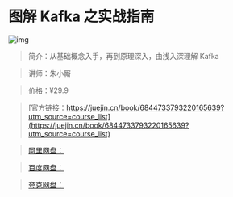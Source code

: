 # 图解 Kafka 之实战指南

![img](../../assets/16a9d7ca96cf1e2f~tplv-t2oaga2asx-no-mark:280:280:200:280.png)

> 简介：从基础概念入手，再到原理深入，由浅入深理解 Kafka

> 讲师：朱小厮

> 价格：¥29.9

> [官方链接：https://juejin.cn/book/6844733793220165639?utm_source=course_list](https://juejin.cn/book/6844733793220165639?utm_source=course_list)

> [阿里网盘：]()

> [百度网盘：]()

> [夸克网盘：]()
